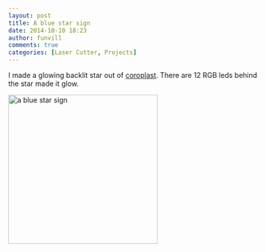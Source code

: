 ```yaml
---
layout: post
title: A blue star sign
date: 2014-10-10 18:23
author: funvill
comments: true
categories: [Laser Cutter, Projects]
---
```

I made a glowing backlit star out of <a href="http://en.wikipedia.org/wiki/Coroplast">coroplast</a>. There are 12 RGB leds behind the star made it glow.

<a href="http://blog.abluestar.com/public/uploads/2014/10/bluestar_sign.jpg"><img class="alignnone size-medium wp-image-4025" src="http://blog.abluestar.com/public/uploads/2014/10/bluestar_sign-300x300.jpg" alt="a blue star sign" width="300" height="300" /></a>
